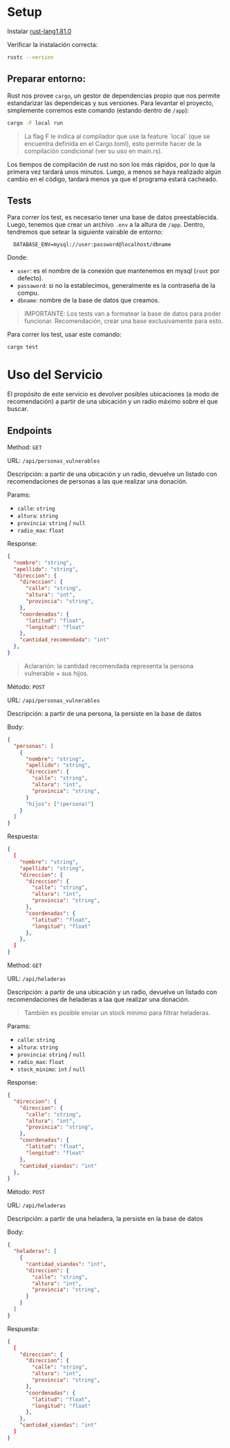 # Setup

Instalar [rust-lang1.81.0](https://www.rust-lang.org/es/tools/install)

Verificar la instalación correcta:

```sh
rustc --version
```

## Preparar entorno: 

Rust nos provee `cargo`, un gestor de dependencias propio que nos permite estandarizar las dependeicas y sus versiones. 
Para levantar el proyecto, simplemente corremos este comando (estando dentro de `/app`):

```sh
cargo -F local run
```

> La flag F le indica al compilador que use la feature ´local´ (que se encuentra definida en el Cargo.toml), esto permite hacer de la
> compilación condicional (ver su uso en main.rs).

Los tiempos de compilación de rust no son los más rápidos, por lo que la primera vez tardará unos minutos. Luego, a menos
se haya realizado algún cambio en el código, tardará menos ya que el programa estará cacheado.

## Tests

Para correr los test, es necesario tener una base de datos preestablecida. Luego, tenemos que crear un archivo `.env` a la 
altura de `/app`. Dentro, tendremos que setear la siguiente vairable de entorno:

```env
  DATABASE_ENV=mysql://user:password@localhost/dbname
```

Donde:
  * `user`: es el nombre de la conexión que mantenemos en mysql (`root` por defecto).
  * `passaword`: si no la establecimos, generalmente es la contraseña de la compu.
  * `dbname`: nombre de la base de datos que creamos.

> IMPORTANTE: Los tests van a formatear la base de datos para poder funcionar. Recomendación, crear una base exclusivamente 
  para esto.


Para correr los test, usar este comando:

```sh
cargo test
```

# Uso del Servicio

El propósito de este servicio es devolver posibles ubicaciones (a modo de recomendación) a partir de una ubicación y un radio máximo 
sobre el que buscar. 

## Endpoints

Method: `GET`

URL: `/api/personas_vulnerables`

Descripción: a partir de una ubicación y un radio, devuelve un listado con recomendaciones de personas a las que realizar una donación.

Params: 
  * `calle`: `string`
  * `altura`: `string`
  * `provincia`: `string` / `null`
  * `radio_max`: `float`

Response: 
  ```json
  {
    "nombre": "string",
    "apellido": "string",
    "direccion": {
      "direccion": {
        "calle": "string",
        "altura": "int",
        "provincia": "string",
      },
      "coordenadas": {
        "latitud": "float",
        "longitud": "float"
      },
      "cantidad_recomendada": "int"
    },
  }
  ```

> Aclararión: la cantidad recomendada representa la persona vulnerable + sus hijos.

Método: `POST`

URL: `/api/personas_vulnerables`

Descripción: a partir de una persona, la persiste en la base de datos

Body: 
  ```json
  {
    "personas": [
      {
        "nombre": "string",
        "apellido": "string",
        "direccion": {
          "calle": "string",
          "altura": "int",
          "provincia": "string",
        }
        "hijos": ["(persona)"]
      }
    ]
  }
  ````

Respuesta: 
  ```json
  {
    [
      "nombre": "string",
      "apellido": "string",
      "direccion": {
        "direccion": {
          "calle": "string",
          "altura": "int",
          "provincia": "string",
        },
        "coordenadas": {
          "latitud": "float",
          "longitud": "float"
        },
      },
    ]
  }
  ```

Method: `GET`

URL: `/api/heladeras`

Descripción: a partir de una ubicación y un radio, devuelve un listado con recomendaciones de heladeras a laa que realizar una donación.

> Tambièn es posible enviar un stock mínimo para filtrar heladeras.

Params:
  * `calle`: `string`
  * `altura`: `string`
  * `provincia`: `string` / `null`
  * `radio_max`: `float`
  * `stock_minimo`: `int` / `null`

Response: 
  ```json
  {
    "direccion": {
      "direccion": {
        "calle": "string",
        "altura": "int",
        "provincia": "string",
      },
      "coordenadas": {
        "latitud": "float",
        "longitud": "float"
      },
      "cantidad_viandas": "int"
    },
  }
  ```

Método: `POST`

URL: `/api/heladeras`

Descripción: a partir de una heladera, la persiste en la base de datos

Body: 
  ```json
  {
    "heladeras": [
      {
        "cantidad_viandas": "int",
        "direccion": {
          "calle": "string",
          "altura": "int",
          "provincia": "string",
        }
      }
    ]
  }
  ````

Respuesta: 
  ```json
  {
    [
      "direccion": {
        "direccion": {
          "calle": "string",
          "altura": "int",
          "provincia": "string",
        },
        "coordenadas": {
          "latitud": "float",
          "longitud": "float"
        },
      },
      "cantidad_viandas": "int"
    ]
  }
  ```
